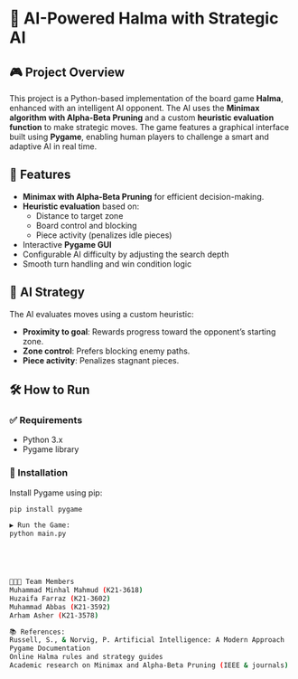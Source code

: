 # 🧠 AI-Powered Halma with Strategic AI

## 🎮 Project Overview
This project is a Python-based implementation of the board game **Halma**, enhanced with an intelligent AI opponent. The AI uses the **Minimax algorithm with Alpha-Beta Pruning** and a custom **heuristic evaluation function** to make strategic moves. The game features a graphical interface built using **Pygame**, enabling human players to challenge a smart and adaptive AI in real time.

## 🚀 Features
- **Minimax with Alpha-Beta Pruning** for efficient decision-making.
- **Heuristic evaluation** based on:
  - Distance to target zone
  - Board control and blocking
  - Piece activity (penalizes idle pieces)
- Interactive **Pygame GUI**
- Configurable AI difficulty by adjusting the search depth
- Smooth turn handling and win condition logic

## 🧠 AI Strategy
The AI evaluates moves using a custom heuristic:
- **Proximity to goal**: Rewards progress toward the opponent’s starting zone.
- **Zone control**: Prefers blocking enemy paths.
- **Piece activity**: Penalizes stagnant pieces.

## 🛠 How to Run

### ✅ Requirements
- Python 3.x
- Pygame library

### 🔧 Installation
Install Pygame using pip:

```bash
pip install pygame

▶️ Run the Game:
python main.py





🧑‍🤝‍🧑 Team Members
Muhammad Minhal Mahmud (K21-3618)
Huzaifa Farraz (K21-3602)
Muhammad Abbas (K21-3592)
Arham Asher (K21-3578)

📚 References:
Russell, S., & Norvig, P. Artificial Intelligence: A Modern Approach
Pygame Documentation
Online Halma rules and strategy guides
Academic research on Minimax and Alpha-Beta Pruning (IEEE & journals)
